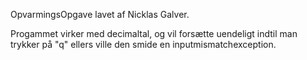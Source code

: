 OpvarmingsOpgave lavet af Nicklas Galver.

Progammet virker med decimaltal, og vil forsætte uendeligt indtil man trykker på "q" ellers ville den smide en inputmismatchexception.
